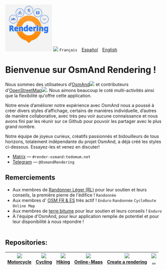 <img src="https://github.com/OsmAnd-Rendering/.github/blob/main/profile/OsmAnd-Rendering.jpg" width="150" /> <img src="https://github.com/osmandapp/OsmAnd-iOS/blob/master/Resources/Icons/ic_custom_map_languge%403x.png" width="25" /> `Français`&emsp;[Español](https://github.com/OsmAnd-Rendering/.github/blob/main/profile/README_ES.md)&emsp;[English](https://github.com/OsmAnd-Rendering/.github/blob/main/profile/README_EN.md)<br>


# Bienvenue sur OsmAnd Rendering ! 


Nous sommes des utilisateurs d’[OsmAnd](https://osmand.net/)[<img src="https://github.com/osmandapp/OsmAnd-iOS/blob/2ee6ae6c4878a706264832df6bd7c247fc114daa/Resources/Images.xcassets/Icons/logos/ic_custom_logo_osmand%201.imageset/ic_custom_logo_osmand.svg" width="15" />](https://osmand.net/) et contributeurs d'[OpenStreetMap](https://www.openstreetmap.org/)[<img src="https://github.com/osmandapp/OsmAnd-iOS/blob/master/Resources/Icons/ic_custom_osm_edits%403x.png" width="15" />](https://www.openstreetmap.org/). Nous aimons beaucoup le coté multi-activités ainsi que la flexibilité qu'offre cette application.

Notre envie d’améliorer notre expérience avec OsmAnd nous a poussé à créer divers styles d’affichage, certains de manières individuelle, d’autres de manière collaborative, avec très peu voir aucune connaissance et nous avons fini par les réunir sur ce Github pour pouvoir les partager avec le plus grand nombre.

Notre équipe de joyeux curieux, créatifs passionnés et bidouilleurs de tous horizons, totalement indépendante du projet OsmAnd, a déjà créé les styles ci-dessous.
Essayez-les et venez en discuter!

- [Matrix](https://matrix.to/#/#render-osmand:tedomum.net) — `#render-osmand:tedomum.net`
- [Telegram](https://t.me/OsmandRendering) — `@OsmandRendering`


## Remerciements
- Aux membres de [Randonner Léger (RL)](https://www.randonner-leger.org/) pour leur soutien et leurs conseils, la première pierre de l'édifice ! `Randonnée`
- Aux membres d' [OSM FR & ES](https://www.openstreetmap.org/) très actif ! `Enduro` `Randonnée` `CycloRoute` `Online Map`
- Aux membres de [terre bitume](https://www.terre-bitume.org/) pour leur soutien et leurs conseils ! `Enduro`
- À l'équipe d'OsmAnd, pour leur application remplie de potentiel et pour leur disponibilité à nous répondre !
<br><br>

## Repositories:

| [<img src="https://github.com/osmandapp/OsmAnd-iOS/blob/master/Resources/Icons/Profile/ic_action_enduro_motorcycle%403x.png" width="50" >](https://github.com/OsmAnd-Rendering/Motorcycle)<br> [Motorcycle](https://github.com/OsmAnd-Rendering/Motorcycle) | [<img src="https://github.com/osmandapp/OsmAnd-iOS/blob/master/Resources/Icons/Profile/ic_action_bicycle_dark%403x.png" width="50" >](https://github.com/OsmAnd-Rendering/Cycling)<br> [Cycling](https://github.com/OsmAnd-Rendering/Cycling) | [<img src="https://github.com/osmandapp/OsmAnd-iOS/blob/master/Resources/Icons/Profile/ic_action_trekking_dark%403x.png" width="50" >](https://github.com/OsmAnd-Rendering/Hiking)<br> [Hiking](https://github.com/OsmAnd-Rendering/Hiking) | [<img src="https://github.com/osmandapp/OsmAnd-iOS/blob/master/Resources/Icons/ic_custom_map%403x.png" width="50" >](https://github.com/OsmAnd-Rendering/Online-Maps)<br> **[Online-Maps](https://github.com/OsmAnd-Rendering/Online-Maps)** | [<img src="https://github.com/osmandapp/OsmAnd-iOS/blob/master/Resources/Icons/ic_navbar_pencil%403x.png" width="30" >](https://github.com/OsmAnd-Rendering/How-to-create-a-rendering)<br> **[Create a rendering](https://github.com/OsmAnd-Rendering/How-to-create-a-rendering)** | [<img src="https://github.com/osmandapp/OsmAnd-iOS/blob/master/Resources/Icons/ic_navbar_overflow_menu_stroke%403x.png" width="30" >](https://giphy.com/gifs/MwOuiiTfWfWgM)<br> **[...](https://giphy.com/gifs/MwOuiiTfWfWgM)** |
|:---:|:---:|:---:|:---:|:---:|:---:|
